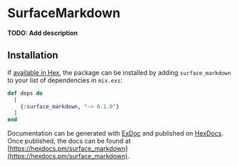 # SurfaceMarkdown

**TODO: Add description**

## Installation

If [available in Hex](https://hex.pm/docs/publish), the package can be installed
by adding `surface_markdown` to your list of dependencies in `mix.exs`:

```elixir
def deps do
  [
    {:surface_markdown, "~> 0.1.0"}
  ]
end
```

Documentation can be generated with [ExDoc](https://github.com/elixir-lang/ex_doc)
and published on [HexDocs](https://hexdocs.pm). Once published, the docs can
be found at [https://hexdocs.pm/surface_markdown](https://hexdocs.pm/surface_markdown).

